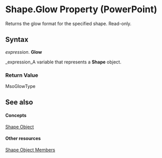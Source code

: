 
# Shape.Glow Property (PowerPoint)

Returns the glow format for the specified shape. Read-only.


## Syntax

 _expression_. **Glow**

 _expression_A variable that represents a  **Shape** object.


### Return Value

MsoGlowType


## See also


#### Concepts


 [Shape Object](1da93849-99e0-827e-ced3-c6cf7f8569f3.md)
#### Other resources


 [Shape Object Members](e371c375-c16a-33ef-32b7-6dcb99d3d128.md)
